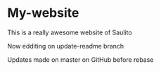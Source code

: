 # My-website

This is a really awesome website of Saulito

Now edditing on update-readme branch

Updates made on master on GitHub before rebase
